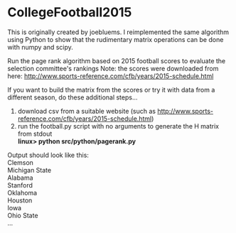 # CollegeFootball2015
This is originally created by joebluems. I reimplemented the same algorithm using Python to show that the rudimentary matrix operations can be done with numpy and scipy. 

Run the page rank algorithm based on 2015 football scores to evaluate the selection committee's rankings
Note: the scores were downloaded from here: http://www.sports-reference.com/cfb/years/2015-schedule.html

If you want to build the matrix from the scores or try it with data from a different season, do these additional steps...<br>
  1. download csv from a suitable website (such as http://www.sports-reference.com/cfb/years/2015-schedule.html)<br>
  2. run the football.py script with no arguments to generate the H matrix from stdout<br>
    <b> linux> python src/python/pagerank.py</b>
  
Output should look like this:<br>
  Clemson<br>
  Michigan State<br>
  Alabama<br>
  Stanford<br>
  Oklahoma<br>
  Houston<br>
  Iowa<br>
  Ohio State<br>
  ...


